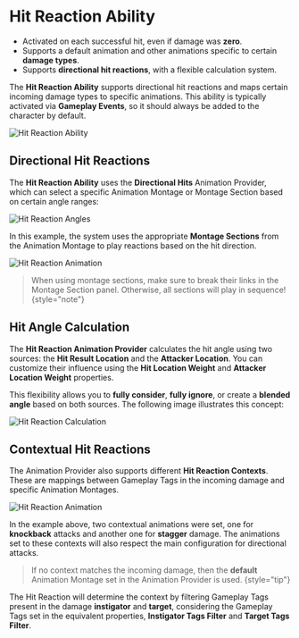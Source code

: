 # Hit Reaction Ability
<primary-label ref="combat"/>

<tldr>
    <ul>
        <li>Activated on each successful hit, even if damage was <b>zero</b>.</li>        
        <li>Supports a default animation and other animations specific to certain <b>damage types</b>.</li>
        <li>Supports <b>directional hit reactions</b>, with a flexible calculation system.</li>
    </ul>
</tldr>

The **Hit Reaction Ability** supports directional hit reactions and maps certain incoming damage types to specific 
animations. This ability is typically activated via **Gameplay Events**, so it should always be added to the character 
by default.

<img src="cbt_damage_hit_reaction.png" alt="Hit Reaction Ability" thumbnail="true" border-effect="line"/>

## Directional Hit Reactions

The **Hit Reaction Ability** uses the **Directional Hits** Animation Provider, which can select a specific Animation 
Montage or Montage Section based on certain angle ranges:

<img src="cbt_damage_hit_directions.png" alt="Hit Reaction Angles" thumbnail="true" border-effect="line"/>

In this example, the system uses the appropriate **Montage Sections** from the Animation Montage to play reactions based 
on the hit direction.

<img src="cbt_damage_directional_animation.png" alt="Hit Reaction Animation" thumbnail="true" border-effect="line"/>

> When using montage sections, make sure to break their links in the Montage Section panel. Otherwise, all sections will 
> play in sequence!
{style="note"}

## Hit Angle Calculation

The **Hit Reaction Animation Provider** calculates the hit angle using two sources: the **Hit Result Location** and the 
**Attacker Location**. You can customize their influence using the **Hit Location Weight** and **Attacker Location Weight** 
properties.

This flexibility allows you to **fully consider**, **fully ignore**, or create a **blended angle** based on both sources. 
The following image illustrates this concept:

<img src="cbt_damage_hit_angle.png" alt="Hit Reaction Calculation" thumbnail="true"/>

## Contextual Hit Reactions

The Animation Provider also supports different **Hit Reaction Contexts**. These are mappings between Gameplay Tags in
the incoming damage and specific Animation Montages.

<img src="cbt_damage_hit_directions_context.png" alt="Hit Reaction Animation" thumbnail="true" border-effect="line"/>

In the example above, two contextual animations were set, one for **knockback** attacks and another one for **stagger**
damage. The animations set to these contexts will also respect the main configuration for directional attacks.

> If no context matches the incoming damage, then the **default** Animation Montage set in the Animation Provider is used.
{style="tip"}

The Hit Reaction will determine the context by filtering Gameplay Tags present in the damage **instigator** and **target**,
considering the Gameplay Tags set in the equivalent properties, **Instigator Tags Filter** and **Target Tags Filter**.
